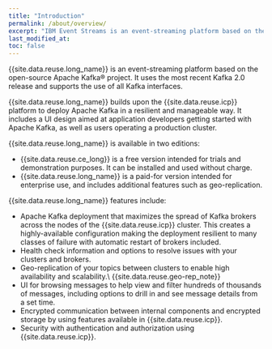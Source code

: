 ```yaml
---
title: "Introduction"
permalink: /about/overview/
excerpt: "IBM Event Streams is an event-streaming platform based on the open-source Apache Kafka® project."
last_modified_at: 
toc: false
---
```


{{site.data.reuse.long_name}} is an event-streaming platform based on the open-source Apache Kafka® project. It uses the most recent Kafka 2.0 release and supports the use of all Kafka interfaces.

{{site.data.reuse.long_name}} builds upon the {{site.data.reuse.icp}} platform to deploy Apache Kafka in a resilient and manageable way. It includes a UI design aimed at application developers getting started with Apache Kafka, as well as users operating a production cluster.

{{site.data.reuse.long_name}} is available in two editions:
* {{site.data.reuse.ce_long}} is a free version intended for trials and demonstration purposes. It can be installed and used without charge.
* {{site.data.reuse.long_name}} is a paid-for version intended for enterprise use, and includes additional features such as geo-replication.

{{site.data.reuse.long_name}} features include:

* Apache Kafka deployment that maximizes the spread of Kafka brokers across the nodes of the {{site.data.reuse.icp}} cluster. This creates a highly-available configuration making the deployment resilient to many classes of failure with automatic restart of brokers included.
* Health check information and options to resolve issues with your clusters and brokers.
* Geo-replication of your topics between clusters to enable high availability and scalability.\\
  {{site.data.reuse.geo-rep_note}}
* UI for browsing messages to help view and filter hundreds of thousands of messages, including options to drill in and see message details from a set time.
* Encrypted communication between internal components and encrypted storage by using features available in {{site.data.reuse.icp}}.
* Security with authentication and authorization using {{site.data.reuse.icp}}.

